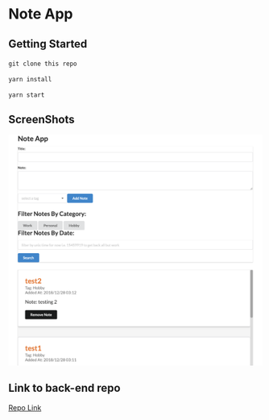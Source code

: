 # Note App

## Getting Started
`git clone this repo`

`yarn install`

`yarn start`

## ScreenShots 
![screenshot](https://github.com/marcusp619/note-app/blob/master/Screen%20Shot%202018-12-28%20at%207.46.31%20AM.png?raw=true)

## Link to back-end repo
[Repo Link](https://github.com/marcusp619/notes-graphql-api)
